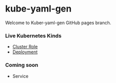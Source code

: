 # kube-yaml-gen

Welcome to Kuber-yaml-gen GitHub pages branch.

### Live Kubernetes Kinds

 - [Cluster Role](https://kube-yaml-gen.github.io/ClusterRole/ClusterRole.html)
 - [Deployment](https://kube-yaml-gen.github.io/Deployment/Deployment.html)
 
### Coming soon
 
 - Service
